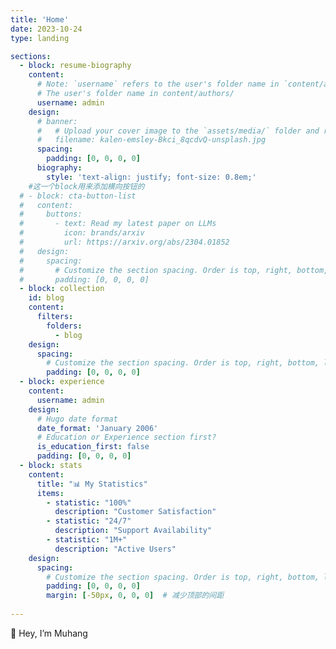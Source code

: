 ```yaml
---
title: 'Home'
date: 2023-10-24
type: landing

sections:
  - block: resume-biography
    content:  
      # Note: `username` refers to the user's folder name in `content/authors/`
      # The user's folder name in content/authors/
      username: admin
    design:
      # banner:
      #   # Upload your cover image to the `assets/media/` folder and reference it here
      #   filename: kalen-emsley-Bkci_8qcdvQ-unsplash.jpg
      spacing:
        padding: [0, 0, 0, 0]
      biography:
        style: 'text-align: justify; font-size: 0.8em;'
    #这一个block用来添加横向按钮的
  # - block: cta-button-list
  #   content:  
  #     buttons:
  #       - text: Read my latest paper on LLMs
  #         icon: brands/arxiv
  #         url: https://arxiv.org/abs/2304.01852
  #   design:
  #     spacing:
  #       # Customize the section spacing. Order is top, right, bottom, left.
  #       padding: [0, 0, 0, 0]
  - block: collection
    id: blog
    content:
      filters:
        folders:
          - blog
    design:
      spacing:
        # Customize the section spacing. Order is top, right, bottom, left.
        padding: [0, 0, 0, 0]
  - block: experience
    content:
      username: admin
    design:
      # Hugo date format
      date_format: 'January 2006'
      # Education or Experience section first?
      is_education_first: false
      padding: [0, 0, 0, 0]
  - block: stats
    content:
      title: "📊 My Statistics"
      items:
        - statistic: "100%"
          description: "Customer Satisfaction"
        - statistic: "24/7"
          description: "Support Availability"
        - statistic: "1M+"
          description: "Active Users"
    design:
      spacing:
        # Customize the section spacing. Order is top, right, bottom, left.
        padding: [0, 0, 0, 0]
        margin: [-50px, 0, 0, 0]  # 减少顶部的间距
  
---
```

👋 Hey, I’m Muhang